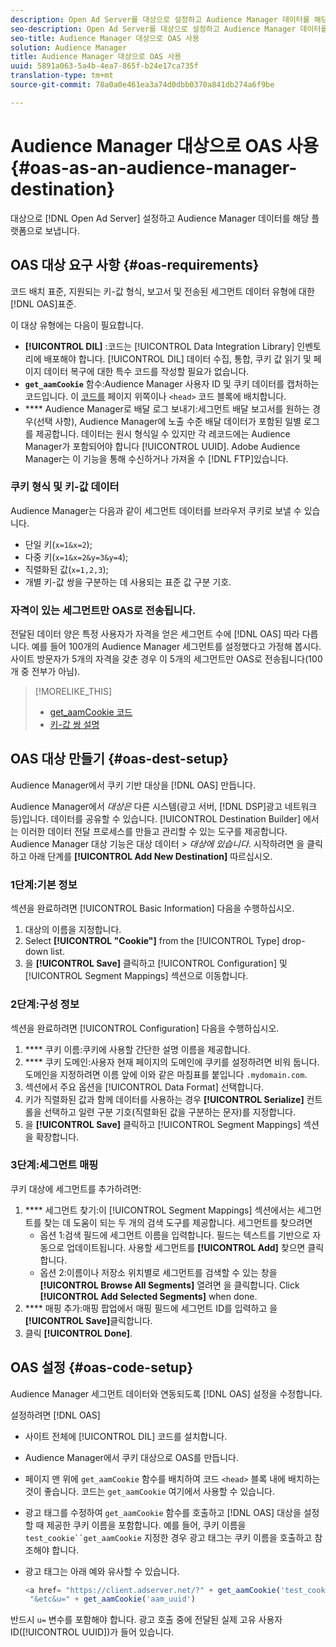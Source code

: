 ```yaml
---
description: Open Ad Server를 대상으로 설정하고 Audience Manager 데이터를 해당 플랫폼으로 전송합니다.
seo-description: Open Ad Server를 대상으로 설정하고 Audience Manager 데이터를 해당 플랫폼으로 전송합니다.
seo-title: Audience Manager 대상으로 OAS 사용
solution: Audience Manager
title: Audience Manager 대상으로 OAS 사용
uuid: 5891a063-5a4b-4ea7-865f-b24e17ca735f
translation-type: tm+mt
source-git-commit: 78a0a0e461ea3a74d0dbb0370a841db274a6f9be

---
```



# Audience Manager 대상으로 OAS 사용 {#oas-as-an-audience-manager-destination}

대상으로 [!DNL Open Ad Server] 설정하고 Audience Manager 데이터를 해당 플랫폼으로 보냅니다.

## OAS 대상 요구 사항 {#oas-requirements}

코드 배치 표준, 지원되는 키-값 형식, 보고서 및 전송된 세그먼트 데이터 유형에 대한 [!DNL OAS]표준.

<!-- aam-oas-requirements.xml -->

이 대상 유형에는 다음이 필요합니다.

* **[!UICONTROL DIL]** :코드는 [!UICONTROL Data Integration Library] 인벤토리에 배포해야 합니다. [!UICONTROL DIL] 데이터 수집, 통합, 쿠키 값 읽기 및 페이지 데이터 복구에 대한 특수 코드를 작성할 필요가 없습니다.
* **`get_aamCookie`** 함수:Audience Manager 사용자 ID 및 쿠키 데이터를 캡처하는 코드입니다. 이 [코드를](../../features/destinations/get-aam-cookie-code.md) 페이지 위쪽이나 `<head>` 코드 블록에 배치합니다.
* **** Audience Manager로 배달 로그 보내기:세그먼트 배달 보고서를 원하는 경우(선택 사항), Audience Manager에 노출 수준 배달 데이터가 포함된 일별 로그를 제공합니다. 데이터는 원시 형식일 수 있지만 각 레코드에는 Audience Manager가 포함되어야 합니다 [!UICONTROL UUID]. Adobe Audience Manager는 이 기능을 통해 수신하거나 가져올 수 [!DNL FTP]있습니다.

### 쿠키 형식 및 키-값 데이터

Audience Manager는 다음과 같이 세그먼트 데이터를 브라우저 쿠키로 보낼 수 있습니다.

* 단일 키(`x=1&x=2`);
* 다중 키(`x=1&x=2&y=3&y=4`);
* 직렬화된 값(`x=1,2,3`);
* 개별 키-값 쌍을 구분하는 데 사용되는 표준 값 구분 기호.

### 자격이 있는 세그먼트만 OAS로 전송됩니다.

전달된 데이터 양은 특정 사용자가 자격을 얻은 세그먼트 수에 [!DNL OAS] 따라 다릅니다. 예를 들어 100개의 Audience Manager 세그먼트를 설정했다고 가정해 봅시다. 사이트 방문자가 5개의 자격을 갖춘 경우 이 5개의 세그먼트만 OAS로 전송됩니다(100개 중 전부가 아님).

>[!MORELIKE_THIS]
>
>* [get_aamCookie 코드](../../features/destinations/get-aam-cookie-code.md)
>* [키-값 쌍 설명](../../reference/key-value-pairs-explained.md)


## OAS 대상 만들기 {#oas-dest-setup}

Audience Manager에서 쿠키 기반 대상을 [!DNL OAS] 만듭니다.

<!-- aam-oas-destination-setup.xml -->

Audience Manager에서 *대상은* 다른 시스템(광고 서버, [!DNL DSP]광고 네트워크 등)입니다. 데이터를 공유할 수 있습니다. [!UICONTROL Destination Builder] 에서는 이러한 데이터 전달 프로세스를 만들고 관리할 수 있는 도구를 제공합니다. Audience Manager 대상 기능은 대상 데이터 *&gt; 대상에 있습니다*. 시작하려면 을 클릭하고 아래 단계를 **[!UICONTROL Add New Destination]** 따르십시오.

### 1단계:기본 정보

섹션을 완료하려면 [!UICONTROL Basic Information] 다음을 수행하십시오.

1. 대상의 이름을 지정합니다.
1. Select **[!UICONTROL "Cookie"]** from the [!UICONTROL Type] drop-down list.
1. 을 **[!UICONTROL Save]** 클릭하고 [!UICONTROL Configuration] 및 [!UICONTROL Segment Mappings] 섹션으로 이동합니다.

### 2단계:구성 정보

섹션을 완료하려면 [!UICONTROL Configuration] 다음을 수행하십시오.

1. **** 쿠키 이름:쿠키에 사용할 간단한 설명 이름을 제공합니다.
1. **** 쿠키 도메인:사용자 현재 페이지의 도메인에 쿠키를 설정하려면 비워 둡니다. 도메인을 지정하려면 이름 앞에 이와 같은 마침표를 붙입니다 `.mydomain.com`.
1. 섹션에서 주요 옵션을 [!UICONTROL Data Format] 선택합니다.
1. 키가 직렬화된 값과 함께 데이터를 사용하는 경우 **[!UICONTROL Serialize]** 컨트롤을 선택하고 일련 구분 기호(직렬화된 값을 구분하는 문자)를 지정합니다.
1. 을 **[!UICONTROL Save]** 클릭하고 [!UICONTROL Segment Mappings] 섹션을 확장합니다.

### 3단계:세그먼트 매핑

쿠키 대상에 세그먼트를 추가하려면:

1. **** 세그먼트 찾기:이 [!UICONTROL Segment Mappings] 섹션에서는 세그먼트를 찾는 데 도움이 되는 두 개의 검색 도구를 제공합니다. 세그먼트를 찾으려면
   * 옵션 1:검색 필드에 세그먼트 이름을 입력합니다. 필드는 텍스트를 기반으로 자동으로 업데이트됩니다. 사용할 세그먼트를 **[!UICONTROL Add]** 찾으면 클릭합니다.
   * 옵션 2:이름이나 저장소 위치별로 세그먼트를 검색할 수 있는 창을 **[!UICONTROL Browse All Segments]** 열려면 을 클릭합니다. Click **[!UICONTROL Add Selected Segments]** when done.
1. **** 매핑 추가:매핑 팝업에서 매핑 필드에 세그먼트 ID를 입력하고 을 **[!UICONTROL Save]**&#x200B;클릭합니다.
1. 클릭 **[!UICONTROL Done]**.

## OAS 설정 {#oas-code-setup}

Audience Manager 세그먼트 데이터와 연동되도록 [!DNL OAS] 설정을 수정합니다.

<!-- aam-oas-code.xml -->

설정하려면 [!DNL OAS]

* 사이트 전체에 [!UICONTROL DIL] 코드를 설치합니다.
* Audience Manager에서 쿠키 대상으로 OAS를 만듭니다.
* 페이지 맨 위에 `get_aamCookie` 함수를 배치하여 코드 `<head>` 블록 내에 배치하는 것이 좋습니다. 코드는 `get_aamCookie` 여기에서 [](../../features/destinations/get-aam-cookie-code.md)사용할 수 있습니다.
* 광고 태그를 수정하여 `get_aamCookie` 함수를 호출하고 [!DNL OAS] 대상을 설정할 때 제공한 쿠키 이름을 포함합니다. 예를 들어, 쿠키 이름을 `test_cookie``get_aamCookie` 지정한 경우 광고 태그는 쿠키 이름을 호출하고 참조해야 합니다.
* 광고 태그는 아래 예와 유사할 수 있습니다.

   ```js
   <a href= "https://client.adserver.net/?" + get_aamCookie('test_cookie') +
    "&etc&u=" + get_aamCookie('aam_uuid')
   ```

반드시 `u=` 변수를 포함해야 합니다. 광고 호출 중에 전달된 실제 고유 사용자 ID([!UICONTROL UUID])가 들어 있습니다.
